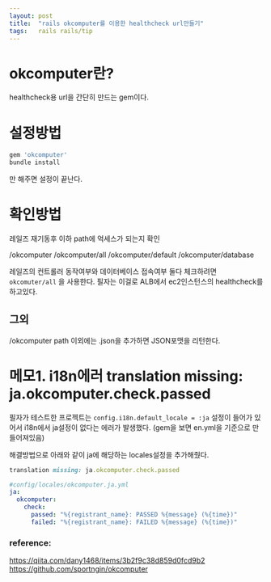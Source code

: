```yaml
---
layout: post
title:  "rails okcomputer를 이용한 healthcheck url만들기"
tags:	rails rails/tip
---
```


# okcomputer란?

healthcheck용 url을 간단히 만드는 gem이다.

# 설정방법

```ruby
gem 'okcomputer'
bundle install
```

만 해주면 설정이 끝난다.

# 확인방법

레일즈 재기동후 이하 path에 억세스가 되는지 확인


/okcomputer
/okcomputer/all
/okcomputer/default
/okcomputer/database


레일즈의 컨트롤러 동작여부와 데이터베이스 접속여부 둘다 체크하려면 `okcomuter/all`
을 사용한다. 
필자는 이걸로 ALB에서 ec2인스턴스의 healthcheck를 하고있다.

## 그외

/okcomputer path 이외에는 .json을 추가하면 JSON포맷을 리턴한다.


# 메모1. i18n에러 translation missing: ja.okcomputer.check.passed


필자가 테스트한 프로젝트는 `config.i18n.default_locale = :ja`
설정이 들어가 있어서 i18n에서 ja설정이 없다는 에러가 발생했다.
(gem을 보면 en.yml을 기준으로 만들어져있음)


해결방법으로 아래와 같이 ja에 해당하는 locales설정을 추가해줬다.

```ruby
translation missing: ja.okcomputer.check.passed
```

```yml
#config/locales/okcomputer.ja.yml
ja:
  okcomputer:
    check:
      passed: "%{registrant_name}: PASSED %{message} (%{time})"
      failed: "%{registrant_name}: FAILED %{message} (%{time})"
```



### reference:

https://qiita.com/dany1468/items/3b2f9c38d859d0fcd9b2
https://github.com/sportngin/okcomputer